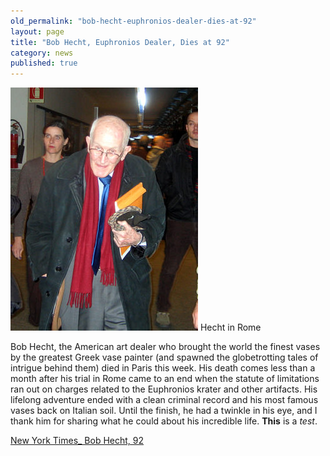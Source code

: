 ```yaml
---
old_permalink: "bob-hecht-euphronios-dealer-dies-at-92"
layout: page
title: "Bob Hecht, Euphronios Dealer, Dies at 92"
category: news
published: true
---
```


![Hecht in Rome](/assets/img/Robert_Hecht.jpg)
Hecht in Rome

Bob Hecht, the American art dealer who brought the world the finest vases by the greatest Greek vase painter (and spawned the globetrotting tales of intrigue behind them) died in Paris this week. His death comes less than a month after his trial in Rome came to an end when the statute of limitations ran out on charges related to the Euphronios krater and other artifacts. His lifelong adventure ended with a clean criminal record and his most famous vases back on Italian soil. Until the finish, he had a twinkle in his eye, and I thank him for sharing what he could about his incredible life. **This** is a _test_.

[New York Times_ Bob Hecht, 92](http://www.nytimes.com/2012/02/10/arts/design/robert-hecht-antiquities-dealer-dies-at-92.html)